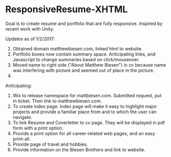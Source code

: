 # ResponsiveResume-XHTML
Goal is to create resume and portfolio that are fully responsive.  Inspired by recent work with Unity.

Updates as of 1/2/2017:
1. Obtained domain matthewbiesen.com, linked html to website.
2. Portfolio boxes now contain summary space.  Anticipating links, and Javascript to change summaries based on click/mouseover.
3. Moved name to right side ("About Matthew Biesen") in cv because name was interfering with picture and seemed out of place in the picture.
4. 


Anticipating:
1.  Wix to release namespace for mattbiesen.com.  Submitted request, put in ticket. Then link to matthewbiesen.com.
2.  To create index page.  Index page will make it easy to highlight major projects and provide a familiar place from and to which the user can navigate.
3.  To link Resume and Coverletter to cv page.  They will be displayed in pdf form with a print option.
4.  Provide a print option for all career-related web pages, and an easy print-all.
5.  Provide page of travel and hobbies.
6.  Provide information on the Biesen Brothers and link to website.
